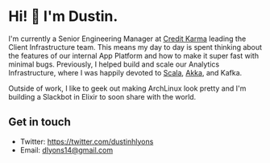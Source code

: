# Hi! 👋 I'm Dustin. 

I'm currently a Senior Engineering Manager at [Credit Karma](https://www.creditkarma.com) leading the Client Infrastructure team. This means my day to day is spent thinking about the features of our internal App Platform and how to make it super fast with minimal bugs. Previously, I helped build and scale our Analytics Infrastructure, where I was happily devoted to [Scala](https://www.youtube.com/watch?v=W7YQDnweQIc), [Akka](https://www.youtube.com/watch?v=wbTyy7vWQXo), and Kafka. 

Outside of work, I like to geek out making ArchLinux look pretty and I'm building a Slackbot in Elixir to soon share with the world.

## Get in touch
- Twitter: https://twitter.com/dustinhlyons
- Email: dlyons14@gmail.com
